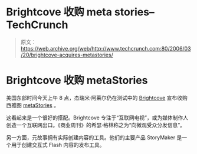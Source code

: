 # Brightcove 收购 meta stories–TechCrunch

> 原文：<https://web.archive.org/web/http://www.techcrunch.com:80/2006/03/20/brightcove-acquires-metastories/>

# Brightcove 收购 metaStories

美国东部时间今天上午 8 点，杰瑞米·阿莱尔仍在测试中的 [Brightcove](https://web.archive.org/web/20210920210300/http://www.brightcove.com/) 宣布收购西雅图 [metaStories](https://web.archive.org/web/20210920210300/http://www.metastories.com/) 。

这看起来是一个很好的搭配。Brightcove 专注于“互联网电视”，或为媒体制作人创造一个互联网出口。《商业周刊》的希瑟·格林称之为“向微观受众分发信息”。

另一方面，元故事拥有实际创建内容的工具。他们的主要产品 StoryMaker 是一个用于创建交互式 Flash 内容的发布工具。